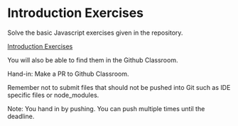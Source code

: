# Introduction Exercises

Solve the basic Javascript exercises given in the repository.

[Introduction Exercises](./01._Introduction_Exercises)

You will also be able to find them in the Github Classroom.

Hand-in: Make a PR to Github Classroom.

Remember not to submit files that should not be pushed into Git such as IDE specific files or node_modules. 

Note: You hand in by pushing. You can push multiple times until the deadline. 
